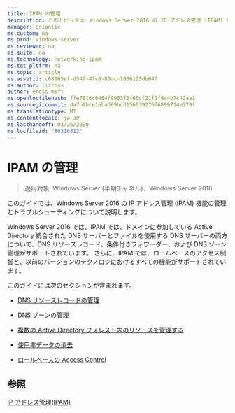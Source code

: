 ```yaml
---
title: IPAM の管理
description: このトピックは、Windows Server 2016 の IP アドレス管理 (IPAM) 管理ガイドに含まれています。
manager: brianlic
ms.custom: na
ms.prod: windows-server
ms.reviewer: na
ms.suite: na
ms.technology: networking-ipam
ms.tgt_pltfrm: na
ms.topic: article
ms.assetid: c68905ef-d54f-4fc8-80ac-1006125db64f
ms.author: lizross
author: eross-msft
ms.openlocfilehash: ffe7816c0464f0963f3f65cf21f1f6a4b7c42aa1
ms.sourcegitcommit: da7b9bce1eba369bcd156639276f6899714e279f
ms.translationtype: MT
ms.contentlocale: ja-JP
ms.lasthandoff: 03/26/2020
ms.locfileid: "80316812"
---
```

# <a name="manage-ipam"></a>IPAM の管理

>適用対象: Windows Server (半期チャネル)、Windows Server 2016

このガイドでは、Windows Server 2016 の IP アドレス管理 (IPAM) 機能の管理とトラブルシューティングについて説明します。  
  
Windows Server 2016 では、IPAM では、ドメインに参加している Active Directory 統合された DNS サーバーとファイルを使用する DNS サーバーの両方について、DNS リソースレコード、条件付きフォワーダー、および DNS ゾーン管理がサポートされています。 さらに、IPAM では、ロールベースのアクセス制御と、以前のバージョンのテクノロジにおけるすべての機能がサポートされています。  
  
このガイドには次のセクションが含まれます。  
  
-   [DNS リソースレコードの管理](../../technologies/ipam/DNS-Resource-Record-Management.md)  
  
-   [DNS ゾーンの管理](../../technologies/ipam/DNS-Zone-Management.md)  
  
-   [複数の Active Directory フォレスト内のリソースを管理する](../../technologies/ipam/Manage-Resources-in-Multiple-Active-Directory-Forests.md)  
  
-  [使用率データの消去](../../technologies/ipam/Purge-Utilization-Data.md)  
  
-   [ロールベースの Access Control](../../technologies/ipam/Role-based-Access-Control.md)  
  
## <a name="see-also"></a>参照  
[IP アドレス管理&#40;IPAM&#41;](IP-Address-Management--IPAM-.md)  
  


